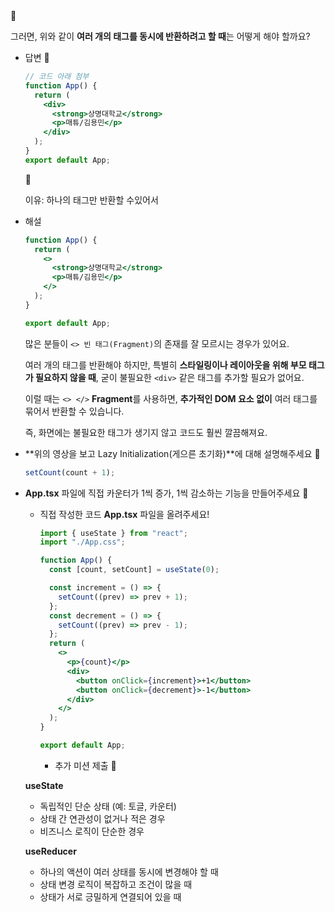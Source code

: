 <aside>
🍠

그러면, 위와 같이 **여러 개의 태그를 동시에 반환하려고 할 때**는 어떻게 해야 할까요?

</aside>

- 답변 🍠

  ```jsx
  // 코드 아래 첨부
  function App() {
    return (
      <div>
        <strong>상명대학교</strong>
        <p>매튜/김용민</p>
      </div>
    );
  }
  export default App;
  ```

    <aside>
    🍠
    
    이유:  하나의 태그만 반환할 수있어서
    
    </aside>

- 해설

  ```jsx
  function App() {
    return (
      <>
        <strong>상명대학교</strong>
        <p>매튜/김용민</p>
      </>
    );
  }

  export default App;
  ```

  많은 분들이 `<> 빈 태그(Fragment)`의 존재를 잘 모르시는 경우가 있어요.

  여러 개의 태그를 반환해야 하지만, 특별히 **스타일링이나 레이아웃을 위해 부모 태그가 필요하지 않을 때**, 굳이 불필요한 `<div>` 같은 태그를 추가할 필요가 없어요.

  이럴 때는 `<> </>` **Fragment**를 사용하면, **추가적인 DOM 요소 없이** 여러 태그를 묶어서 반환할 수 있습니다.

  즉, 화면에는 불필요한 태그가 생기지 않고 코드도 훨씬 깔끔해져요.

- **위의 영상을 보고 Lazy Initialization(게으른 초기화)**에 대해 설명해주세요 🍠
  ```jsx
  setCount(count + 1);
  ```
- **App.tsx** 파일에 직접 카운터가 1씩 증가, 1씩 감소하는 기능을 만들어주세요 🍠

  - 직접 작성한 코드 **App.tsx** 파일을 올려주세요!

    ```jsx
    import { useState } from "react";
    import "./App.css";

    function App() {
      const [count, setCount] = useState(0);

      const increment = () => {
        setCount((prev) => prev + 1);
      };
      const decrement = () => {
        setCount((prev) => prev - 1);
      };
      return (
        <>
          <p>{count}</p>
          <div>
            <button onClick={increment}>+1</button>
            <button onClick={decrement}>-1</button>
          </div>
        </>
      );
    }

    export default App;
    ```

    - 추가 미션 제출 🍠

  **useState**

  - 독립적인 단순 상태 (예: 토글, 카운터)
  - 상태 간 연관성이 없거나 적은 경우
  - 비즈니스 로직이 단순한 경우

  **useReducer**

  - 하나의 액션이 여러 상태를 동시에 변경해야 할 때
  - 상태 변경 로직이 복잡하고 조건이 많을 때
  - 상태가 서로 긍밀하게 연결되어 있을 때
